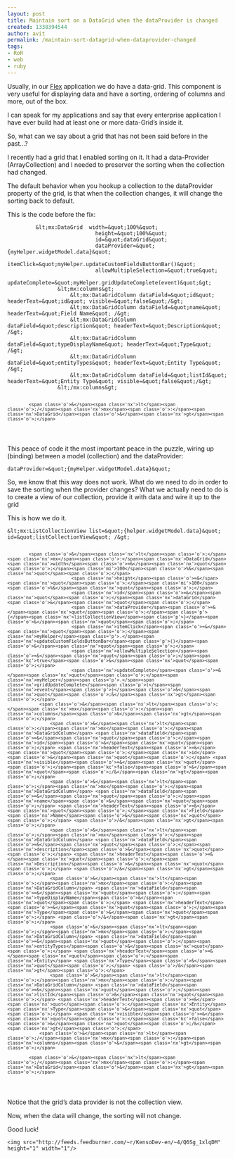 ```yaml
---
layout: post
title: Maintain sort on a DataGrid when the dataProvider is changed
created: 1338394544
author: avit
permalink: /maintain-sort-datagrid-when-dataprovider-changed
tags:
- RoR
- web
- ruby
---
```

<p>Usually, in our <a href='http://www.kensodev.com/category/flex/' title='Flex'>Flex</a> application we do have a data-grid. This component is very useful for displaying data and have a sorting, ordering of columns and more, out of the box.</p>

<p>I can speak for my applications and say that every enterprise application I have ever build had at least one or more data-Grid’s inside it.</p>

<p>So, what can we say about a grid that has not been said before in the past…?</p>

<p>I recently had a grid that I enabled sorting on it. It had a data-Provider (ArrayCollection) and I needed to preserver the sorting when the collection had changed.</p>

<p>The default behavior when you hookup a collection to the dataProvider property of the grid, is that when the collection changes, it will change the sorting back to default.</p>

<p>This is the code before the fix:</p>
<div class='highlight'><pre><code class='actionscript'>			<span class='o'>&</span><span class='nx'>lt</span><span class='o'>;</span><span class='nx'>mx</span><span class='o'>:</span><span class='nx'>DataGrid</span>  <span class='nx'>width</span><span class='o'>=&</span><span class='nx'>quot</span><span class='o'>;</span><span class='mi'>100</span><span class='o'>%&</span><span class='nx'>quot</span><span class='o'>;</span>
							<span class='nx'>height</span><span class='o'>=&</span><span class='nx'>quot</span><span class='o'>;</span><span class='mi'>100</span><span class='o'>%&</span><span class='nx'>quot</span><span class='o'>;</span>
							<span class='nx'>id</span><span class='o'>=&</span><span class='nx'>quot</span><span class='o'>;</span><span class='nx'>dataGrid</span><span class='o'>&</span><span class='nx'>quot</span><span class='o'>;</span>
							<span class='nx'>dataProvider</span><span class='o'>=&</span><span class='nx'>quot</span><span class='o'>;</span><span class='p'>{</span><span class='nx'>myHelper</span><span class='p'>.</span><span class='nx'>widgetModel</span><span class='p'>.</span><span class='nx'>data</span><span class='p'>}</span><span class='o'>&</span><span class='nx'>quot</span><span class='o'>;</span>
							<span class='nx'>itemClick</span><span class='o'>=&</span><span class='nx'>quot</span><span class='o'>;</span><span class='nx'>myHelper</span><span class='p'>.</span><span class='nx'>updateCustomFieldsButtonBar</span><span class='p'>()</span><span class='o'>&</span><span class='nx'>quot</span><span class='o'>;</span>
							<span class='nx'>allowMultipleSelection</span><span class='o'>=&</span><span class='nx'>quot</span><span class='o'>;</span><span class='kc'>true</span><span class='o'>&</span><span class='nx'>quot</span><span class='o'>;</span>
							<span class='nx'>updateComplete</span><span class='o'>=&</span><span class='nx'>quot</span><span class='o'>;</span><span class='nx'>myHelper</span><span class='p'>.</span><span class='nx'>gridUpdateComplete</span><span class='p'>(</span><span class='nx'>event</span><span class='p'>)</span><span class='o'>&</span><span class='nx'>quot</span><span class='o'>;&</span><span class='nx'>gt</span><span class='o'>;</span>
				<span class='o'>&</span><span class='nx'>lt</span><span class='o'>;</span><span class='nx'>mx</span><span class='o'>:</span><span class='nx'>columns</span><span class='o'>&</span><span class='nx'>gt</span><span class='o'>;</span>
					<span class='o'>&</span><span class='nx'>lt</span><span class='o'>;</span><span class='nx'>mx</span><span class='o'>:</span><span class='nx'>DataGridColumn</span> <span class='nx'>dataField</span><span class='o'>=&</span><span class='nx'>quot</span><span class='o'>;</span><span class='nx'>id</span><span class='o'>&</span><span class='nx'>quot</span><span class='o'>;</span> <span class='nx'>headerText</span><span class='o'>=&</span><span class='nx'>quot</span><span class='o'>;</span><span class='nx'>id</span><span class='o'>&</span><span class='nx'>quot</span><span class='o'>;</span> <span class='nx'>visible</span><span class='o'>=&</span><span class='nx'>quot</span><span class='o'>;</span><span class='kc'>false</span><span class='o'>&</span><span class='nx'>quot</span><span class='o'>;/&</span><span class='nx'>gt</span><span class='o'>;</span>
					<span class='o'>&</span><span class='nx'>lt</span><span class='o'>;</span><span class='nx'>mx</span><span class='o'>:</span><span class='nx'>DataGridColumn</span> <span class='nx'>dataField</span><span class='o'>=&</span><span class='nx'>quot</span><span class='o'>;</span><span class='nx'>name</span><span class='o'>&</span><span class='nx'>quot</span><span class='o'>;</span> <span class='nx'>headerText</span><span class='o'>=&</span><span class='nx'>quot</span><span class='o'>;</span><span class='nx'>Field</span> <span class='nx'>Name</span><span class='o'>&</span><span class='nx'>quot</span><span class='o'>;</span> <span class='o'>/&</span><span class='nx'>gt</span><span class='o'>;</span>
					<span class='o'>&</span><span class='nx'>lt</span><span class='o'>;</span><span class='nx'>mx</span><span class='o'>:</span><span class='nx'>DataGridColumn</span> <span class='nx'>dataField</span><span class='o'>=&</span><span class='nx'>quot</span><span class='o'>;</span><span class='nx'>description</span><span class='o'>&</span><span class='nx'>quot</span><span class='o'>;</span> <span class='nx'>headerText</span><span class='o'>=&</span><span class='nx'>quot</span><span class='o'>;</span><span class='nx'>Description</span><span class='o'>&</span><span class='nx'>quot</span><span class='o'>;</span> <span class='o'>/&</span><span class='nx'>gt</span><span class='o'>;</span>
					<span class='o'>&</span><span class='nx'>lt</span><span class='o'>;</span><span class='nx'>mx</span><span class='o'>:</span><span class='nx'>DataGridColumn</span> <span class='nx'>dataField</span><span class='o'>=&</span><span class='nx'>quot</span><span class='o'>;</span><span class='nx'>typeDisplayName</span><span class='o'>&</span><span class='nx'>quot</span><span class='o'>;</span> <span class='nx'>headerText</span><span class='o'>=&</span><span class='nx'>quot</span><span class='o'>;</span><span class='nx'>Type</span><span class='o'>&</span><span class='nx'>quot</span><span class='o'>;</span> <span class='o'>/&</span><span class='nx'>gt</span><span class='o'>;</span>
					<span class='o'>&</span><span class='nx'>lt</span><span class='o'>;</span><span class='nx'>mx</span><span class='o'>:</span><span class='nx'>DataGridColumn</span> <span class='nx'>dataField</span><span class='o'>=&</span><span class='nx'>quot</span><span class='o'>;</span><span class='nx'>entityTypes</span><span class='o'>&</span><span class='nx'>quot</span><span class='o'>;</span> <span class='nx'>headerText</span><span class='o'>=&</span><span class='nx'>quot</span><span class='o'>;</span><span class='nx'>Entity</span> <span class='nx'>Type</span><span class='o'>&</span><span class='nx'>quot</span><span class='o'>;</span> <span class='o'>/&</span><span class='nx'>gt</span><span class='o'>;</span>
					<span class='o'>&</span><span class='nx'>lt</span><span class='o'>;</span><span class='nx'>mx</span><span class='o'>:</span><span class='nx'>DataGridColumn</span> <span class='nx'>dataField</span><span class='o'>=&</span><span class='nx'>quot</span><span class='o'>;</span><span class='nx'>listId</span><span class='o'>&</span><span class='nx'>quot</span><span class='o'>;</span> <span class='nx'>headerText</span><span class='o'>=&</span><span class='nx'>quot</span><span class='o'>;</span><span class='nx'>Entity</span> <span class='nx'>Type</span><span class='o'>&</span><span class='nx'>quot</span><span class='o'>;</span> <span class='nx'>visible</span><span class='o'>=&</span><span class='nx'>quot</span><span class='o'>;</span><span class='kc'>false</span><span class='o'>&</span><span class='nx'>quot</span><span class='o'>;/&</span><span class='nx'>gt</span><span class='o'>;</span>
				<span class='o'>&</span><span class='nx'>lt</span><span class='o'>;/</span><span class='nx'>mx</span><span class='o'>:</span><span class='nx'>columns</span><span class='o'>&</span><span class='nx'>gt</span><span class='o'>;</span>

			<span class='o'>&</span><span class='nx'>lt</span><span class='o'>;/</span><span class='nx'>mx</span><span class='o'>:</span><span class='nx'>DataGrid</span><span class='o'>&</span><span class='nx'>gt</span><span class='o'>;</span>
</code></pre>
</div>
<p>This peace of code it the most important peace in the puzzle, wiring up (binding) between a model (collection) and the dataProvider:</p>
<div class='highlight'><pre><code class='actionscript'><span class='nx'>dataProvider</span><span class='o'>=&</span><span class='nx'>quot</span><span class='o'>;</span><span class='p'>{</span><span class='nx'>myHelper</span><span class='p'>.</span><span class='nx'>widgetModel</span><span class='p'>.</span><span class='nx'>data</span><span class='p'>}</span><span class='o'>&</span><span class='nx'>quot</span><span class='o'>;</span>
</code></pre>
</div>
<p>So, we know that this way does not work. What do we need to do in order to save the sorting when the provider changes? What we actually need to do is to create a view of our collection, provide it with data and wire it up to the grid</p>

<p>This is how we do it.</p>
<div class='highlight'><pre><code class='actionscript'><span class='o'>&</span><span class='nx'>lt</span><span class='o'>;</span><span class='nx'>mx</span><span class='o'>:</span><span class='nx'>ListCollectionView</span> <span class='nx'>list</span><span class='o'>=&</span><span class='nx'>quot</span><span class='o'>;</span><span class='p'>{</span><span class='nx'>helper</span><span class='p'>.</span><span class='nx'>widgetModel</span><span class='p'>.</span><span class='nx'>data</span><span class='p'>}</span><span class='o'>&</span><span class='nx'>quot</span><span class='o'>;</span> <span class='nx'>id</span><span class='o'>=&</span><span class='nx'>quot</span><span class='o'>;</span><span class='nx'>listCollectionView</span><span class='o'>&</span><span class='nx'>quot</span><span class='o'>;</span> <span class='o'>/&</span><span class='nx'>gt</span><span class='o'>;</span>

			<span class='o'>&</span><span class='nx'>lt</span><span class='o'>;</span><span class='nx'>mx</span><span class='o'>:</span><span class='nx'>DataGrid</span>  <span class='nx'>width</span><span class='o'>=&</span><span class='nx'>quot</span><span class='o'>;</span><span class='mi'>100</span><span class='o'>%&</span><span class='nx'>quot</span><span class='o'>;</span>
							<span class='nx'>height</span><span class='o'>=&</span><span class='nx'>quot</span><span class='o'>;</span><span class='mi'>100</span><span class='o'>%&</span><span class='nx'>quot</span><span class='o'>;</span>
							<span class='nx'>id</span><span class='o'>=&</span><span class='nx'>quot</span><span class='o'>;</span><span class='nx'>dataGrid</span><span class='o'>&</span><span class='nx'>quot</span><span class='o'>;</span>
							<span class='nx'>dataProvider</span><span class='o'>=&</span><span class='nx'>quot</span><span class='o'>;</span><span class='p'>{</span><span class='nx'>listCollectionView</span><span class='p'>}</span><span class='o'>&</span><span class='nx'>quot</span><span class='o'>;</span>
							<span class='nx'>itemClick</span><span class='o'>=&</span><span class='nx'>quot</span><span class='o'>;</span><span class='nx'>myHelper</span><span class='p'>.</span><span class='nx'>updateCustomFieldsButtonBar</span><span class='p'>()</span><span class='o'>&</span><span class='nx'>quot</span><span class='o'>;</span>
							<span class='nx'>allowMultipleSelection</span><span class='o'>=&</span><span class='nx'>quot</span><span class='o'>;</span><span class='kc'>true</span><span class='o'>&</span><span class='nx'>quot</span><span class='o'>;</span>
							<span class='nx'>updateComplete</span><span class='o'>=&</span><span class='nx'>quot</span><span class='o'>;</span><span class='nx'>myHelper</span><span class='p'>.</span><span class='nx'>gridUpdateComplete</span><span class='p'>(</span><span class='nx'>event</span><span class='p'>)</span><span class='o'>&</span><span class='nx'>quot</span><span class='o'>;&</span><span class='nx'>gt</span><span class='o'>;</span>
				<span class='o'>&</span><span class='nx'>lt</span><span class='o'>;</span><span class='nx'>mx</span><span class='o'>:</span><span class='nx'>columns</span><span class='o'>&</span><span class='nx'>gt</span><span class='o'>;</span>
					<span class='o'>&</span><span class='nx'>lt</span><span class='o'>;</span><span class='nx'>mx</span><span class='o'>:</span><span class='nx'>DataGridColumn</span> <span class='nx'>dataField</span><span class='o'>=&</span><span class='nx'>quot</span><span class='o'>;</span><span class='nx'>id</span><span class='o'>&</span><span class='nx'>quot</span><span class='o'>;</span> <span class='nx'>headerText</span><span class='o'>=&</span><span class='nx'>quot</span><span class='o'>;</span><span class='nx'>id</span><span class='o'>&</span><span class='nx'>quot</span><span class='o'>;</span> <span class='nx'>visible</span><span class='o'>=&</span><span class='nx'>quot</span><span class='o'>;</span><span class='kc'>false</span><span class='o'>&</span><span class='nx'>quot</span><span class='o'>;/&</span><span class='nx'>gt</span><span class='o'>;</span>
					<span class='o'>&</span><span class='nx'>lt</span><span class='o'>;</span><span class='nx'>mx</span><span class='o'>:</span><span class='nx'>DataGridColumn</span> <span class='nx'>dataField</span><span class='o'>=&</span><span class='nx'>quot</span><span class='o'>;</span><span class='nx'>name</span><span class='o'>&</span><span class='nx'>quot</span><span class='o'>;</span> <span class='nx'>headerText</span><span class='o'>=&</span><span class='nx'>quot</span><span class='o'>;</span><span class='nx'>Field</span> <span class='nx'>Name</span><span class='o'>&</span><span class='nx'>quot</span><span class='o'>;</span> <span class='o'>/&</span><span class='nx'>gt</span><span class='o'>;</span>
					<span class='o'>&</span><span class='nx'>lt</span><span class='o'>;</span><span class='nx'>mx</span><span class='o'>:</span><span class='nx'>DataGridColumn</span> <span class='nx'>dataField</span><span class='o'>=&</span><span class='nx'>quot</span><span class='o'>;</span><span class='nx'>description</span><span class='o'>&</span><span class='nx'>quot</span><span class='o'>;</span> <span class='nx'>headerText</span><span class='o'>=&</span><span class='nx'>quot</span><span class='o'>;</span><span class='nx'>Description</span><span class='o'>&</span><span class='nx'>quot</span><span class='o'>;</span> <span class='o'>/&</span><span class='nx'>gt</span><span class='o'>;</span>
					<span class='o'>&</span><span class='nx'>lt</span><span class='o'>;</span><span class='nx'>mx</span><span class='o'>:</span><span class='nx'>DataGridColumn</span> <span class='nx'>dataField</span><span class='o'>=&</span><span class='nx'>quot</span><span class='o'>;</span><span class='nx'>typeDisplayName</span><span class='o'>&</span><span class='nx'>quot</span><span class='o'>;</span> <span class='nx'>headerText</span><span class='o'>=&</span><span class='nx'>quot</span><span class='o'>;</span><span class='nx'>Type</span><span class='o'>&</span><span class='nx'>quot</span><span class='o'>;</span> <span class='o'>/&</span><span class='nx'>gt</span><span class='o'>;</span>
					<span class='o'>&</span><span class='nx'>lt</span><span class='o'>;</span><span class='nx'>mx</span><span class='o'>:</span><span class='nx'>DataGridColumn</span> <span class='nx'>dataField</span><span class='o'>=&</span><span class='nx'>quot</span><span class='o'>;</span><span class='nx'>entityTypes</span><span class='o'>&</span><span class='nx'>quot</span><span class='o'>;</span> <span class='nx'>headerText</span><span class='o'>=&</span><span class='nx'>quot</span><span class='o'>;</span><span class='nx'>Entity</span> <span class='nx'>Type</span><span class='o'>&</span><span class='nx'>quot</span><span class='o'>;</span> <span class='o'>/&</span><span class='nx'>gt</span><span class='o'>;</span>
					<span class='o'>&</span><span class='nx'>lt</span><span class='o'>;</span><span class='nx'>mx</span><span class='o'>:</span><span class='nx'>DataGridColumn</span> <span class='nx'>dataField</span><span class='o'>=&</span><span class='nx'>quot</span><span class='o'>;</span><span class='nx'>listId</span><span class='o'>&</span><span class='nx'>quot</span><span class='o'>;</span> <span class='nx'>headerText</span><span class='o'>=&</span><span class='nx'>quot</span><span class='o'>;</span><span class='nx'>Entity</span> <span class='nx'>Type</span><span class='o'>&</span><span class='nx'>quot</span><span class='o'>;</span> <span class='nx'>visible</span><span class='o'>=&</span><span class='nx'>quot</span><span class='o'>;</span><span class='kc'>false</span><span class='o'>&</span><span class='nx'>quot</span><span class='o'>;/&</span><span class='nx'>gt</span><span class='o'>;</span>
				<span class='o'>&</span><span class='nx'>lt</span><span class='o'>;/</span><span class='nx'>mx</span><span class='o'>:</span><span class='nx'>columns</span><span class='o'>&</span><span class='nx'>gt</span><span class='o'>;</span>

			<span class='o'>&</span><span class='nx'>lt</span><span class='o'>;/</span><span class='nx'>mx</span><span class='o'>:</span><span class='nx'>DataGrid</span><span class='o'>&</span><span class='nx'>gt</span><span class='o'>;</span>
</code></pre>
</div>
<p>Notice that the grid’s data provider is not the collection view.</p>

<p>Now, when the data will change, the sorting will not change.</p>

<p>Good luck!</p>
      
    <img src="http://feeds.feedburner.com/~r/KensoDev-en/~4/Q6Sg_1xlqDM" height="1" width="1"/>
